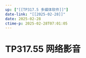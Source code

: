 ```yaml
---
up: ["[[TP317.5 多媒体软件]]"]
date-link: "[[2025-02-28]]"
date: 2025-02-28
ctime-p: 2025-02-28T07:01:05
---
```


# TP317.55 网络影音
